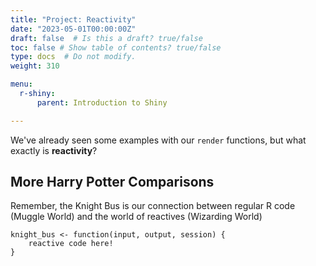 ```yaml
---
title: "Project: Reactivity"
date: "2023-05-01T00:00:00Z"
draft: false  # Is this a draft? true/false
toc: false # Show table of contents? true/false
type: docs  # Do not modify.
weight: 310

menu:
  r-shiny:
      parent: Introduction to Shiny

---
```


We've already seen some examples with our `render` functions, but what exactly is **reactivity**?

## More Harry Potter Comparisons

Remember, the Knight Bus is our connection between regular R code (Muggle World) and the world of reactives (Wizarding World)

```
knight_bus <- function(input, output, session) {
    reactive code here!
}
```

